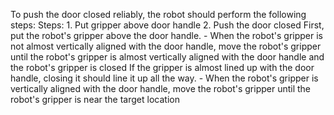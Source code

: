 To push the door closed reliably, the robot should perform the following steps:
    Steps:  1. Put gripper above door handle  2. Push the door closed
    First, put the robot's gripper above the door handle.
    - When the robot's gripper is not almost vertically aligned with the door handle, move the robot's gripper until the robot's gripper is almost vertically aligned with the door handle and the robot's gripper is closed
    If the gripper is almost lined up with the door handle, closing it should line it up all the way.
    - When the robot's gripper is vertically aligned with the door handle, move the robot's gripper until the robot's gripper is near the target location